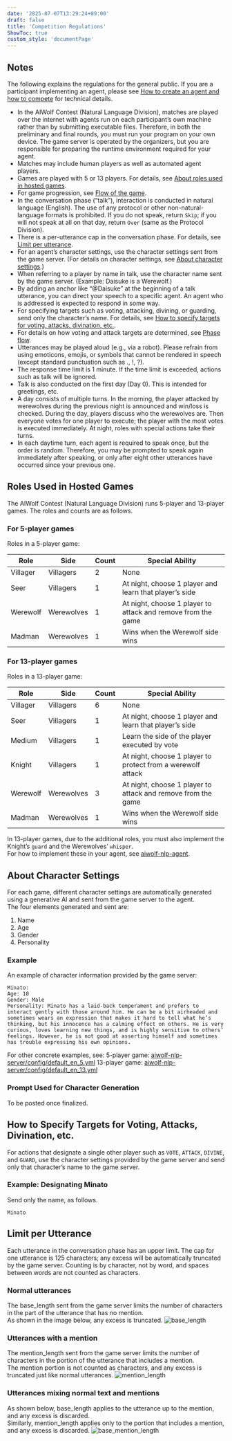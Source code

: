 ```yaml
---
date: '2025-07-07T13:29:24+09:00'
draft: false
title: 'Competition Regulations'
ShowToc: true
custom_style: 'documentPage'
---
```


## Notes

The following explains the regulations for the general public. If you are a participant implementing an agent, please see [How to create an agent and how to compete](/menu/INLG_2025/agent) for technical details.

- In the AIWolf Contest (Natural Language Division), matches are played over the internet with agents run on each participant’s own machine rather than by submitting executable files. Therefore, in both the preliminary and final rounds, you must run your program on your own device. The game server is operated by the organizers, but you are responsible for preparing the runtime environment required for your agent.
- Matches may include human players as well as automated agent players.
- Games are played with 5 or 13 players. For details, see [About roles used in hosted games](#Roles-Used-in-Hosted-Games).
- For game progression, see [Flow of the game](https://github.com/aiwolfdial/aiwolf-nlp-server/blob/main/doc/en/logic.md#Game-Flow).
- In the conversation phase (“talk”), interaction is conducted in natural language (English). The use of any protocol or other non-natural-language formats is prohibited. If you do not speak, return `Skip`; if you will not speak at all on that day, return `Over` (same as the Protocol Division).
- There is a per-utterance cap in the conversation phase. For details, see [Limit per utterance](#Limit-per-Utterance).
- For an agent’s character settings, use the character settings sent from the game server. (For details on character settings, see [About character settings](#About-Character-Settings).)
- When referring to a player by name in talk, use the character name sent by the game server. (Example: Daisuke is a Werewolf.)
- By adding an anchor like “@Daisuke” at the beginning of a talk utterance, you can direct your speech to a specific agent. An agent who is addressed is expected to respond in some way.
- For specifying targets such as voting, attacking, divining, or guarding, send only the character’s name. For details, see [How to specify targets for voting, attacks, divination, etc.](#How-to-Specify-Targets-for-Voting-Attacks-Divination-etc).
- For details on how voting and attack targets are determined, see [Phase flow](https://github.com/aiwolfdial/aiwolf-nlp-server/blob/main/doc/en/logic.md#About-Phases).
- Utterances may be played aloud (e.g., via a robot). Please refrain from using emoticons, emojis, or symbols that cannot be rendered in speech (except standard punctuation such as ., !, ?).
- The response time limit is 1 minute. If the time limit is exceeded, actions such as talk will be ignored.
- Talk is also conducted on the first day (Day 0). This is intended for greetings, etc.
- A day consists of multiple turns. In the morning, the player attacked by werewolves during the previous night is announced and win/loss is checked. During the day, players discuss who the werewolves are. Then everyone votes for one player to execute; the player with the most votes is executed immediately. At night, roles with special actions take their turns.
- In each daytime turn, each agent is required to speak once, but the order is random. Therefore, you may be prompted to speak again immediately after speaking, or only after eight other utterances have occurred since your previous one.

## Roles Used in Hosted Games

The AIWolf Contest (Natural Language Division) runs 5-player and 13-player games. The roles and counts are as follows.

### For 5-player games

Roles in a 5-player game:

| Role    | Side      | Count | Special Ability                                                                 |
| ------- | --------- | ----- | ------------------------------------------------------------------------------- |
| Villager | Villagers | 2     | None                                                                            |
| Seer    | Villagers | 1     | At night, choose 1 player and learn that player’s side                          |
| Werewolf | Werewolves | 1   | At night, choose 1 player to attack and remove from the game                    |
| Madman  | Werewolves | 1    | Wins when the Werewolf side wins                                                |

### For 13-player games

Roles in a 13-player game:

| Role     | Side       | Count | Special Ability                                                                 |
| -------- | ---------- | ----- | -------------------------------------------------------------------------------- |
| Villager | Villagers  | 6     | None                                                                             |
| Seer     | Villagers  | 1     | At night, choose 1 player and learn that player’s side                           |
| Medium   | Villagers  | 1     | Learn the side of the player executed by vote                                    |
| Knight   | Villagers  | 1     | At night, choose 1 player to protect from a werewolf attack                      |
| Werewolf | Werewolves | 3     | At night, choose 1 player to attack and remove from the game                     |
| Madman   | Werewolves | 1     | Wins when the Werewolf side wins                                                 |

In 13-player games, due to the additional roles, you must also implement the Knight’s `guard` and the Werewolves’ `whisper`.\
For how to implement these in your agent, see [aiwolf-nlp-agent](https://github.com/aiwolfdial/aiwolf-nlp-agent/blob/main/README.en.md#how-to-customize-agents).


## About Character Settings

For each game, different character settings are automatically generated using a generative AI and sent from the game server to the agent.\
The four elements generated and sent are:

1. Name
1. Age
1. Gender
1. Personality

### Example

An example of character information provided by the game server:

```text
Minato:
Age: 10
Gender: Male
Personality: Minato has a laid-back temperament and prefers to interact gently with those around him. He can be a bit airheaded and sometimes wears an expression that makes it hard to tell what he’s thinking, but his innocence has a calming effect on others. He is very curious, loves learning new things, and is highly sensitive to others’ feelings. However, he is not good at asserting himself and sometimes has trouble expressing his own opinions.
```

For other concrete examples, see:
5-player game: [aiwolf-nlp-server/config/default_en_5.yml](https://github.com/aiwolfdial/aiwolf-nlp-server/blob/main/config/default_en_5.yml#L16)
13-player game: [aiwolf-nlp-server/config/default_en_13.yml](https://github.com/aiwolfdial/aiwolf-nlp-server/blob/main/config/default_en_13.yml#L16)

### Prompt Used for Character Generation

To be posted once finalized.

## How to Specify Targets for Voting, Attacks, Divination, etc.

For actions that designate a single other player such as `VOTE`, `ATTACK`, `DIVINE`, and `GUARD`, use the character settings provided by the game server and send only that character’s name to the game server.

### Example: Designating Minato

Send only the name, as follows.

```text
Minato
```

## Limit per Utterance

Each utterance in the conversation phase has an upper limit. The cap for one utterance is 125 characters; any excess will be automatically truncated by the game server. Counting is by character, not by word, and spaces between words are not counted as characters.

### Normal utterances

The base_length sent from the game server limits the number of characters in the part of the utterance that has no mention.\
As shown in the image below, any excess is truncated.
![base_length](https://aiwolfdial.github.io/aiwolf-nlp/images/en/base_length.png#center)

### Utterances with a mention

The mention_length sent from the game server limits the number of characters in the portion of the utterance that includes a mention.\
The mention portion is not counted as characters, and any excess is truncated just like normal utterances.
![mention_length](https://aiwolfdial.github.io/aiwolf-nlp/images/en/mention_length.png#center)

### Utterances mixing normal text and mentions

As shown below, base_length applies to the utterance up to the mention, and any excess is discarded.\
Similarly, mention_length applies only to the portion that includes a mention, and any excess is discarded.
![base_mention_length](https://aiwolfdial.github.io/aiwolf-nlp/images/en/base_mention_length.png#center)
